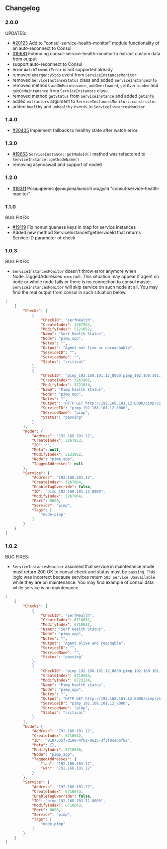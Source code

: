## Changelog

### 2.0.0

UPDATES:

- [#20123](https://redmine.hwtool.net/issues/20123) Add to "consul-service-health-monitor" module functionality of an auto-reconnect to Сonsul
- [#19681](https://redmine.hwtool.net/issues/19681) Extending consul-service-health-monitor to extract custom data from output
- support auto-reconnect to Consul 
- error `WatchTimeoutError` is not supported already
- removed `emergencyStop` event from `ServiceInstancesMonitor`
- removed `ServiceInstanceStatus` class and added `ServiceInstanceInfo`
- removed methods `addOnMaintenance`, `addOverloaded`, `getOverloaded` and `getOnMaintenance` from `ServiceInstances` class.
- removed method `getStatus` from `ServiceInstance` and added `getInfo`
- added `extractors` argument to `ServiceInstancesMonitor::constructor`
- added `healthy` and `unhealthy` events to `ServiceInstancesMonitor`

### 1.4.0

- [#20405](https://redmine.hwtool.net/issues/20405) Implement fallback to healthy state after watch error.

### 1.3.0

- [#19653](https://redmine.hwtool.net/issues/19653) `ServiceInstance::getNodeId()` method was refactored to
`ServiceInstance::getNodeName()`
- removing asyncawait and support of node6

### 1.2.0

- [#19311](https://redmine.hwtool.net/issues/19311) Розширення функціональності модуля "consul-service-health-monitor"

### 1.1.0

BUG FIXES:

- [#19119](https://redmine.hwtool.net/issues/19119) Fix nonuniqueness keys in map for service instances
- Added new method ServiceInstance#getServiceId that returns Service.ID parameter of check

### 1.0.3

BUG FIXES:
* `ServiceInstancesMonitor` doesn't throw error anymore when Node.TaggedAddresses === null. This situation may appear
if agent on node or whole node fails or there is no connection to consul master. `ServiceInstancesMonitor` will skip
service on such node at all. You may find the real output from consul in such situation below.

```json
[
    {
        "Checks": [
            {
                "CheckID": "serfHealth",
                "CreateIndex": 3267953,
                "ModifyIndex": 5121052,
                "Name": "Serf Health Status",
                "Node": "pimp_app",
                "Notes": "",
                "Output": "Agent not live or unreachable",
                "ServiceID": "",
                "ServiceName": "",
                "Status": "critical"
            },
            {
                "CheckID": "pimp_192.168.101.12_8080.pimp_192.168.101.12_8080_status",
                "CreateIndex": 3267965,
                "ModifyIndex": 5121014,
                "Name": "Pimp health status",
                "Node": "pimp_app",
                "Notes": "",
                "Output": "HTTP GET http://192.168.101.12:8080/pimp/v1.0/service/status: 200 OK Output: {\"data\":{\"status\":\"OK\",\"pid\":113,\"mem\":{\"total\":12813,\"free\":7595},\"cpu\":{\"usage\":1.46,\"count\":16}}}",
                "ServiceID": "pimp_192.168.101.12_8080",
                "ServiceName": "pimp",
                "Status": "passing"
            }
        ],
        "Node": {
            "Address": "192.168.101.12",
            "CreateIndex": 3267953,
            "ID": "",
            "Meta": null,
            "ModifyIndex": 5121052,
            "Node": "pimp_app",
            "TaggedAddresses": null
        },
        "Service": {
            "Address": "192.168.101.12",
            "CreateIndex": 3267964,
            "EnableTagOverride": false,
            "ID": "pimp_192.168.101.12_8080",
            "ModifyIndex": 3267964,
            "Port": 8080,
            "Service": "pimp",
            "Tags": [
                "node-pimp"
            ]
        }
    }
]
```

### 1.0.2

BUG FIXES:
* `ServiceInstancesMonitor` assumed that service in maintenance mode must return 200 OK to
consul check and status must be `passing`. This logic was incorrect because services return
`503 Service Unavailable` while they are on maintenance. You may find example of consul data
while service is on maintenance. 

```json
[
    {
        "Checks": [
            {
                "CheckID": "serfHealth",
                "CreateIndex": 6718632,
                "ModifyIndex": 6718632,
                "Name": "Serf Health Status",
                "Node": "pimp_app",
                "Notes": "",
                "Output": "Agent alive and reachable",
                "ServiceID": "",
                "ServiceName": "",
                "Status": "passing"
            },
            {
                "CheckID": "pimp_192.168.101.12_8080.pimp_192.168.101.12_8080_status",
                "CreateIndex": 6718644,
                "ModifyIndex": 6722134,
                "Name": "Pimp health status",
                "Node": "pimp_app",
                "Notes": "",
                "Output": "HTTP GET http://192.168.101.12:8080/pimp/v1.0/service/status: 503 Service Unavailable Output: {\"data\":{\"status\":\"MAINTENANCE\",\"pid\":111,\"mem\":{\"total\":12813,\"free\":7504},\"cpu\":{\"usage\":1.26,\"count\":16}}}",
                "ServiceID": "pimp_192.168.101.12_8080",
                "ServiceName": "pimp",
                "Status": "critical"
            }
        ],
        "Node": {
            "Address": "192.168.101.12",
            "CreateIndex": 6718632,
            "ID": "9187535f-d190-4f62-8625-3f3f0ce66f02",
            "Meta": {},
            "ModifyIndex": 6718636,
            "Node": "pimp_app",
            "TaggedAddresses": {
                "lan": "192.168.101.12",
                "wan": "192.168.101.12"
            }
        },
        "Service": {
            "Address": "192.168.101.12",
            "CreateIndex": 6718643,
            "EnableTagOverride": false,
            "ID": "pimp_192.168.101.12_8080",
            "ModifyIndex": 6718643,
            "Port": 8080,
            "Service": "pimp",
            "Tags": [
                "node-pimp"
            ]
        }
    }
]
```

